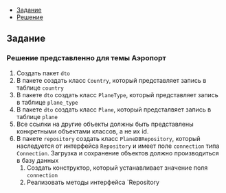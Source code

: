 <!-- TOC -->

* [Задание](#задание)
* [Решение](src/main/java)

<!-- TOC -->

## Задание

### Решение представленно для темы Аэропорт

1. Создать пакет `dto`
2. В пакете создать класс `Country`, который представляет запись в таблице `country`
3. В пакете `dto` создать класс `PlaneType`, который представляет запись в таблице `plane_type`
4. В пакете `dto` создать класс `Plane`, который предсталвяет запись в таблице `plane`
5. Все ссылки на другие объекты должны быть представлены конкретными объектами классов, а не их id.
6. В пакете `repository` создать класс `PlaneDBRepository`, который наследуется от интерфейса `Repository` и имеет
   поле `connection` типа `Connection`. Загрузка и сохранение объектов должно производиться в базу данных
    1. Создать конструктор, который устанавливает значение поля `connection`
    2. Реализовать методы интерфейса `Repository